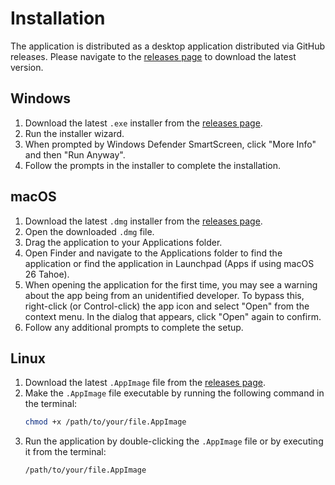 # Installation

The application is distributed as a desktop application distributed via GitHub releases. Please navigate to the [releases page](https://github.com/Brian-Kwong/CSUClassSearch/releases) to download the latest version.

## Windows

1. Download the latest `.exe` installer from the [releases page](https://github.com/Brian-Kwong/CSUClassSearch/releases).
2. Run the installer wizard.
3. When prompted by Windows Defender SmartScreen, click "More Info" and then "Run Anyway".
4. Follow the prompts in the installer to complete the installation.

## macOS

1. Download the latest `.dmg` installer from the [releases page](https://github.com/tigerplayspc/CSUClassSearch/releases).
2. Open the downloaded `.dmg` file.
3. Drag the application to your Applications folder.
4. Open Finder and navigate to the Applications folder to find the application or find the application in Launchpad (Apps if using macOS 26 Tahoe).
5. When opening the application for the first time, you may see a warning about the app being from an unidentified developer. To bypass this, right-click (or Control-click) the app icon and select "Open" from the context menu. In the dialog that appears, click "Open" again to confirm.
6. Follow any additional prompts to complete the setup.

## Linux

1. Download the latest `.AppImage` file from the [releases page](https://github.com/tigerplayspc/CSUClassSearch/releases).
2. Make the `.AppImage` file executable by running the following command in the terminal:
   ```bash
   chmod +x /path/to/your/file.AppImage
   ```
3. Run the application by double-clicking the `.AppImage` file or by executing it from the terminal:
   ```bash
   /path/to/your/file.AppImage
   ```
